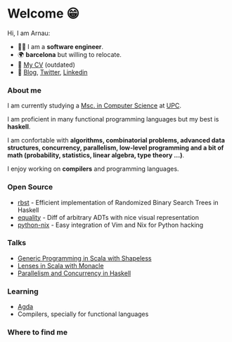 Welcome 😁
==========

Hi, I am Arnau:

- :technologist: I am a **software engineer**.
- :earth_africa: **barcelona** but willing to relocate.
- :scroll: [My CV](https://monadplus.pro/assets/documents/cv2019.pdf) (outdated)
- :link: [Blog](https://monadplus.pro/), [Twitter](https://twitter.com/monadplus), [Linkedin](https://www.linkedin.com/in/arnau-abella/)

### About me

I am currently studying a [Msc. in Computer Science](https://www.fib.upc.edu/en/studies/masters/master-innovation-and-research-informatics/curriculum/specializations/advanced-computing) at [UPC](https://www.fib.upc.edu/en/).

I am proficient in many functional programming languages but my best is **haskell**.

I am confortable with **algorithms, combinatorial problems, advanced data structures, concurrency, parallelism, low-level programming and a bit of math (probability, statistics, linear algebra, type theory ...)**.

I enjoy working on **compilers** and programming languages.

### Open Source

- [rbst](https://hackage.haskell.org/package/rbst) - Efficient implementation of Randomized Binary Search Trees in Haskell
- [equality](https://github.com/monadplus/equality) - Diff of arbitrary ADTs with nice visual representation
- [python-nix](https://github.com/monadplus/python-nix) - Easy integration of Vim and Nix for Python hacking

### Talks

- [Generic Programming in Scala with Shapeless](https://github.com/monadplus/intro-shapeless)
- [Lenses in Scala with Monacle](https://github.com/monadplus/scala-lenses)
- [Parallelism and Concurrency in Haskell](https://github.com/monadplus/parconc-examples/tree/master/notes)

### Learning

- [Agda](https://agda.readthedocs.io/en/v2.6.0.1/getting-started/what-is-agda.html#what-is-agda)
- Compilers, specially for functional languages

### Where to find me

